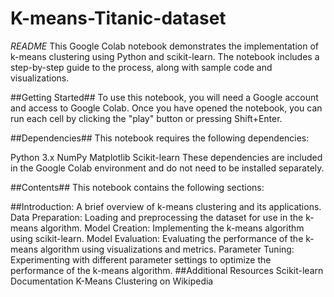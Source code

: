 # K-means-Titanic-dataset
_README_
This Google Colab notebook demonstrates the implementation of k-means clustering using Python and scikit-learn. The notebook includes a step-by-step guide to the process, along with sample code and visualizations.

##Getting Started##
To use this notebook, you will need a Google account and access to Google Colab. Once you have opened the notebook, you can run each cell by clicking the "play" button or pressing Shift+Enter.

##Dependencies##
This notebook requires the following dependencies:

Python 3.x
NumPy
Matplotlib
Scikit-learn
These dependencies are included in the Google Colab environment and do not need to be installed separately.

##Contents##
This notebook contains the following sections:

##Introduction:
A brief overview of k-means clustering and its applications.
Data Preparation: Loading and preprocessing the dataset for use in the k-means algorithm.
Model Creation: Implementing the k-means algorithm using scikit-learn.
Model Evaluation: Evaluating the performance of the k-means algorithm using visualizations and metrics.
Parameter Tuning: Experimenting with different parameter settings to optimize the performance of the k-means algorithm.
##Additional Resources
Scikit-learn Documentation
K-Means Clustering on Wikipedia
